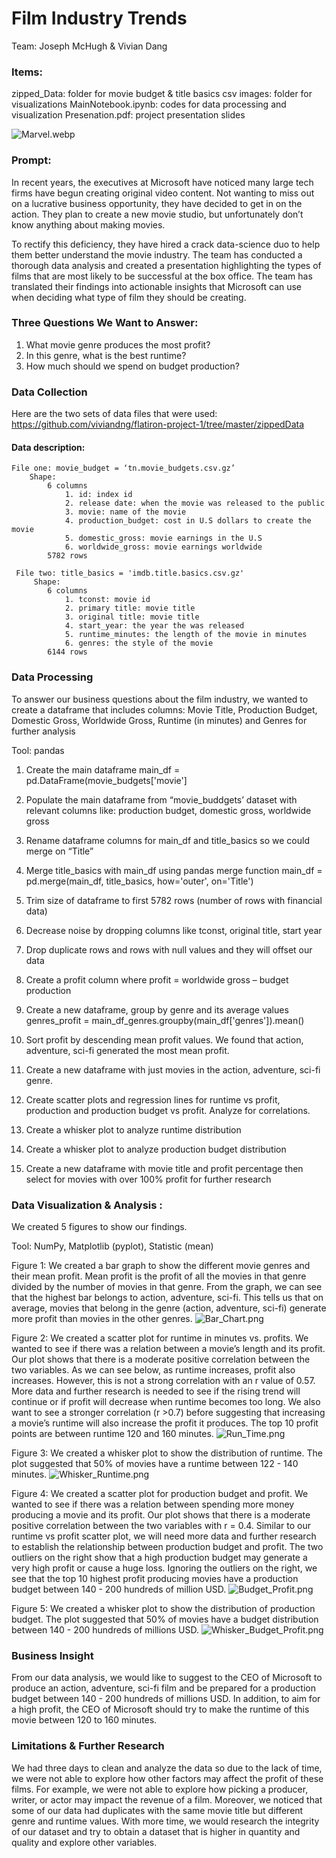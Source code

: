 # Film Industry Trends

Team: Joseph McHugh & Vivian Dang

### Items:
zipped_Data: folder for movie budget & title basics csv
images: folder for visualizations
MainNotebook.ipynb: codes for data processing and visualization
Presenation.pdf: project presentation slides
    
![Marvel.webp](https://raw.githubusercontent.com/viviandng/flatiron-project-1/master/images/Marvel%20Image.webp)

### Prompt:
In recent years, the executives at Microsoft have noticed many large tech firms have begun creating original video content. Not wanting to miss out on a lucrative business opportunity, they have decided to get in on the action. They plan to create a new movie studio, but unfortunately don’t know anything about making movies. 

To rectify this deficiency, they have hired a crack data-science duo to help them better understand the movie industry. The team has conducted a thorough data analysis and created a presentation highlighting the types of films that are most likely to be successful at the box office. The team has translated their findings into actionable insights that Microsoft can use when deciding what type of film they should be creating. 


### Three Questions We Want to Answer:

1.	What movie genre produces the most profit?
2.	In this genre, what is the best runtime?
3.	How much should we spend on budget production?


### Data Collection

Here are the two sets of data files that were used: https://github.com/viviandng/flatiron-project-1/tree/master/zippedData


#### Data description:
    File one: movie_budget = ‘tn.movie_budgets.csv.gz’ 
        Shape:
            6 columns
                1. id: index id
                2. release date: when the movie was released to the public
                3. movie: name of the movie
                4. production_budget: cost in U.S dollars to create the movie 
                5. domestic_gross: movie earnings in the U.S
                6. worldwide_gross: movie earnings worldwide
            5782 rows
 
     File two: title_basics = 'imdb.title.basics.csv.gz'
         Shape:
            6 columns
                1. tconst: movie id
                2. primary title: movie title
                3. original title: movie title 
                4. start_year: the year the was released
                5. runtime_minutes: the length of the movie in minutes
                6. genres: the style of the movie
            6144 rows
 


### Data Processing
To answer our business questions about the film industry, we wanted to create a dataframe that includes columns: Movie Title, Production Budget, Domestic Gross, Worldwide Gross, Runtime (in minutes) and Genres for further analysis
 
Tool: pandas
1. Create the main dataframe
    main_df = pd.DataFrame(movie_budgets['movie']
 
2. Populate the main dataframe from “movie_buddgets’ dataset with relevant columns like: production budget, domestic gross, worldwide gross
 
3. Rename dataframe columns for main_df and title_basics so we could merge on “Title”
 
4. Merge title_basics with main_df using pandas merge function
    main_df = pd.merge(main_df, title_basics, how='outer', on='Title')
 
5. Trim size of dataframe to first 5782 rows (number of rows with financial data)
 
6. Decrease noise by dropping columns like tconst, original title, start year
 
7. Drop duplicate  rows and rows with null values and they will offset our data
 
8. Create a profit column where profit = worldwide gross – budget production

9. Create a new dataframe, group by genre and its average values
    genres_profit = main_df_genres.groupby(main_df['genres']).mean()

10. Sort profit by descending mean profit values. We found that action, adventure, sci-fi generated the most mean profit.

11. Create a new dataframe with just movies in the action, adventure, sci-fi genre. 

12. Create scatter plots and regression lines for runtime vs profit, production and production budget vs profit. Analyze for correlations.

13. Create a whisker plot to analyze runtime distribution

14. Create a whisker plot to analyze production budget distribution

15. Create a new dataframe with movie title and profit percentage then select for movies with over 100% profit for further research


### Data Visualization & Analysis : 
We created 5 figures to show our findings.
 
Tool: NumPy, Matplotlib (pyplot), Statistic (mean)

Figure 1: We created a bar graph to show the different movie genres and their mean profit. Mean profit is the profit of all the movies in that genre divided by the number of movies in that genre. From the graph, we can see that the highest bar belongs to action, adventure, sci-fi. This tells us that on average, movies that belong in the genre (action, adventure, sci-fi) generate more profit than movies in the other genres. 
![Bar_Chart.png](https://github.com/viviandng/flatiron-project-1/blob/master/images/Bar_Chart.png)

Figure 2: We created a scatter plot for runtime in minutes vs. profits. We wanted to see if there was a relation between a movie’s length and its profit. Our plot shows that there is a moderate positive correlation between the two variables. As we can see below, as runtime increases, profit also increases. However, this is not a strong correlation with an r value of 0.57. More data and further research is needed to see if the rising trend will continue or if profit will decrease when runtime becomes too long. We also want to see a stronger correlation (r >0.7) before suggesting that increasing a movie’s runtime will also increase the profit it produces. The top 10 profit points are between runtime 120 and 160 minutes. 
![Run_Time.png](https://github.com/viviandng/flatiron-project-1/blob/master/images/Runtime_vs_Profit.png)

Figure 3: We created a whisker plot to show the distribution of runtime. The plot suggested that 50% of movies have a runtime between 122 - 140 minutes. 
![Whisker_Runtime.png](https://github.com/viviandng/flatiron-project-1/blob/master/images/Box_Whisker_Runtime.png)

Figure 4: We created a scatter plot for production budget and profit. We wanted to see if there was a relation between spending more money producing a movie and its profit. Our plot shows that there is a moderate positive correlation between the two variables with r = 0.4. Similar to our runtime vs profit scatter plot, we will need more data and further research to establish the relationship between production budget and profit. The two outliers on the right show that a high production budget may generate a very high profit or cause a huge loss. Ignoring the outliers on the right, we see that the top 10 highest profit producing movies have a production budget between 140 - 200 hundreds of million USD.
![Budget_Profit.png](https://github.com/viviandng/flatiron-project-1/blob/master/images/Budget_vs_Profit.png)

Figure 5: We created a whisker plot to show the distribution of production budget. The plot suggested that 50% of movies have a budget distribution between 140 - 200 hundreds of millions USD. 
![Whisker_Budget_Profit.png](https://github.com/viviandng/flatiron-project-1/blob/master/images/Box_Whisker.png)


### Business Insight
From our data analysis, we would like to suggest to the CEO of Microsoft to produce an action, adventure, sci-fi film and be prepared for a production budget between 140 - 200 hundreds of millions USD. In addition, to aim for a high profit, the CEO of Microsoft should try to make the runtime of this movie between 120 to 160 minutes. 


### Limitations & Further Research
We had three days to clean and analyze the data so due to the lack of time, we were not able to explore how other factors may affect the profit of these films. For example, we were not able to explore how picking a producer, writer, or actor may impact the revenue of a film. Moreover, we noticed that some of our data had duplicates with the same movie title but different genre and runtime values. With more time, we would research the integrity of our dataset and try to obtain a dataset that is higher in quantity and quality and explore other variables.

